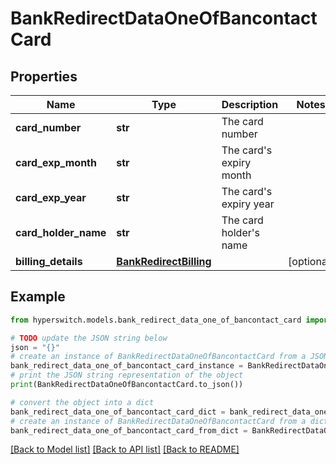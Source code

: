 # BankRedirectDataOneOfBancontactCard


## Properties

Name | Type | Description | Notes
------------ | ------------- | ------------- | -------------
**card_number** | **str** | The card number | 
**card_exp_month** | **str** | The card&#39;s expiry month | 
**card_exp_year** | **str** | The card&#39;s expiry year | 
**card_holder_name** | **str** | The card holder&#39;s name | 
**billing_details** | [**BankRedirectBilling**](BankRedirectBilling.md) |  | [optional] 

## Example

```python
from hyperswitch.models.bank_redirect_data_one_of_bancontact_card import BankRedirectDataOneOfBancontactCard

# TODO update the JSON string below
json = "{}"
# create an instance of BankRedirectDataOneOfBancontactCard from a JSON string
bank_redirect_data_one_of_bancontact_card_instance = BankRedirectDataOneOfBancontactCard.from_json(json)
# print the JSON string representation of the object
print(BankRedirectDataOneOfBancontactCard.to_json())

# convert the object into a dict
bank_redirect_data_one_of_bancontact_card_dict = bank_redirect_data_one_of_bancontact_card_instance.to_dict()
# create an instance of BankRedirectDataOneOfBancontactCard from a dict
bank_redirect_data_one_of_bancontact_card_from_dict = BankRedirectDataOneOfBancontactCard.from_dict(bank_redirect_data_one_of_bancontact_card_dict)
```
[[Back to Model list]](../README.md#documentation-for-models) [[Back to API list]](../README.md#documentation-for-api-endpoints) [[Back to README]](../README.md)



